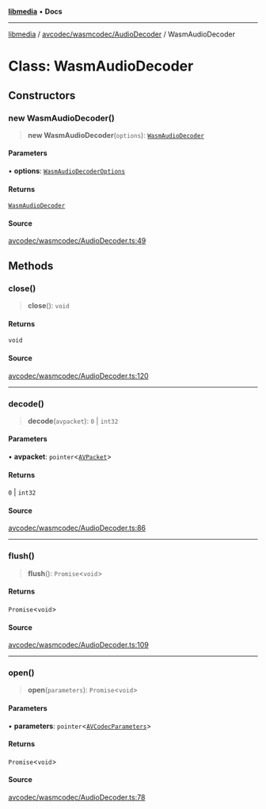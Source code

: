 [**libmedia**](../../../../README.md) • **Docs**

***

[libmedia](../../../../README.md) / [avcodec/wasmcodec/AudioDecoder](../README.md) / WasmAudioDecoder

# Class: WasmAudioDecoder

## Constructors

### new WasmAudioDecoder()

> **new WasmAudioDecoder**(`options`): [`WasmAudioDecoder`](WasmAudioDecoder.md)

#### Parameters

• **options**: [`WasmAudioDecoderOptions`](../type-aliases/WasmAudioDecoderOptions.md)

#### Returns

[`WasmAudioDecoder`](WasmAudioDecoder.md)

#### Source

[avcodec/wasmcodec/AudioDecoder.ts:49](https://github.com/zhaohappy/libmedia/blob/83708827f1f74f03ced670ca9bc2d9d1e5e5366a/src/avcodec/wasmcodec/AudioDecoder.ts#L49)

## Methods

### close()

> **close**(): `void`

#### Returns

`void`

#### Source

[avcodec/wasmcodec/AudioDecoder.ts:120](https://github.com/zhaohappy/libmedia/blob/83708827f1f74f03ced670ca9bc2d9d1e5e5366a/src/avcodec/wasmcodec/AudioDecoder.ts#L120)

***

### decode()

> **decode**(`avpacket`): `0` \| `int32`

#### Parameters

• **avpacket**: `pointer`\<[`AVPacket`](../../../../avutil/struct/avpacket/classes/AVPacket.md)\>

#### Returns

`0` \| `int32`

#### Source

[avcodec/wasmcodec/AudioDecoder.ts:86](https://github.com/zhaohappy/libmedia/blob/83708827f1f74f03ced670ca9bc2d9d1e5e5366a/src/avcodec/wasmcodec/AudioDecoder.ts#L86)

***

### flush()

> **flush**(): `Promise`\<`void`\>

#### Returns

`Promise`\<`void`\>

#### Source

[avcodec/wasmcodec/AudioDecoder.ts:109](https://github.com/zhaohappy/libmedia/blob/83708827f1f74f03ced670ca9bc2d9d1e5e5366a/src/avcodec/wasmcodec/AudioDecoder.ts#L109)

***

### open()

> **open**(`parameters`): `Promise`\<`void`\>

#### Parameters

• **parameters**: `pointer`\<[`AVCodecParameters`](../../../../avutil/struct/avcodecparameters/classes/AVCodecParameters.md)\>

#### Returns

`Promise`\<`void`\>

#### Source

[avcodec/wasmcodec/AudioDecoder.ts:78](https://github.com/zhaohappy/libmedia/blob/83708827f1f74f03ced670ca9bc2d9d1e5e5366a/src/avcodec/wasmcodec/AudioDecoder.ts#L78)
